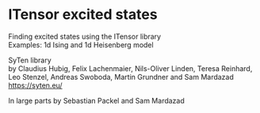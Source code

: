 # ITensor excited states

Finding excited states using the ITensor library <br />
Examples: 1d Ising and 1d Heisenberg model


SyTen library <br />
by Claudius Hubig, Felix Lachenmaier, Nils-Oliver Linden, Teresa Reinhard, Leo Stenzel, Andreas Swoboda, Martin Grundner and Sam Mardazad <br />
https://syten.eu/

In large parts by Sebastian Packel and Sam Mardazad


